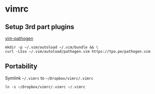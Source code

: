 # vimrc


## Setup 3rd part plugins

[vim-pathogen](https://github.com/tpope/vim-pathogen)
```
mkdir -p ~/.vim/autoload ~/.vim/bundle && \
curl -LSso ~/.vim/autoload/pathogen.vim https://tpo.pe/pathogen.vim
```

## Portability
Symlink `~/.vimrc` to `~/Dropbox/vimrc/.vimrc`

```
ln -s ~/Dropbox/vimrc/.vimrc ~/.vimrc
```
